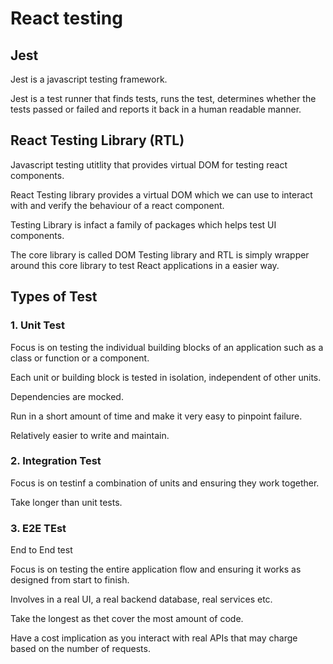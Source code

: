 # React testing

## Jest

Jest is a javascript testing framework.

Jest is a test runner that finds tests, runs the test, determines whether the tests passed or failed and reports it back in a human readable manner.

## React Testing Library (RTL)

Javascript testing utitlity that provides virtual DOM for testing react components.

React Testing library provides a virtual DOM which we can use to interact with and verify the behaviour of a react component.

Testing Library is infact a family of packages which helps test UI components.

The core library is called DOM Testing library and RTL is simply wrapper around this core library to test React applications in a easier way.

## Types of Test

### 1. Unit Test

Focus is on testing the individual building blocks of an application such as a class or function or a component.

Each unit or building block is tested in isolation, independent of other units.

Dependencies are mocked.

Run in a short amount of time and make it very easy to pinpoint failure.

Relatively easier to write and maintain.

### 2. Integration Test

Focus is on testinf a combination of units and ensuring they work together.

Take longer than unit tests.

### 3. E2E TEst

End to End test

Focus is on testing the entire application flow and ensuring it works as designed from start to finish.

Involves in a real UI, a real backend database, real services etc.

Take the longest as thet cover the most amount of code.

Have a cost implication as you interact with real APIs that may charge based on the number of requests.
